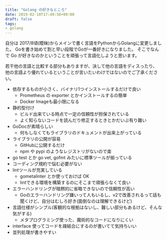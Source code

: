 ```yaml
---
title: "Golang の好きなところ"
date: 2019-02-10T17:49:58+09:00
draft: false
tags:
- golang
---
```


自分は 2017/8頃(曖昧)からメインで書く言語をPythonからGolangに変更しました。
Goを書き始めて割と早い段階でGoが一番好きになりました。
そこでなんで Go が好きなのかということを頑張って言語化しようと思います。

若干他の言語と比較する部分もありますが、決して他の言語をディスったり、
他の言語より優れているということが言いたいわけではないのでご了承ください。

* 依存するものが小さく、バイナリ1つインストールするだけで良い
  * Prometheus の exporter とかインストールするの簡単
  * Docker Imageも最小限になる
* 静的型付け
  * ビルド出来ている時点で一定の信頼性が担保されている
  * よく知らないコードを読んだり修正するときとかだいぶ有り難い
* GoDocが素晴らしい
  * 何もしなくてもライブラリのドキュメントが出来上がっている
* ライブラリの公開が容易
  * GitHubに公開するだけ
  * npm や pypi のようなレジストリがないので楽
* go test とか go vet, gofmt みたいに標準ツールが揃っている
* コーディング規約で悩む必要がない
* lintツールが充実している
  * gometalinter とか使っておけば OK
  * lintできる環境を構築するのにそこまで頑張らなくて良い
* エラーハンドリングが暗黙的に省略できないので信頼性が高い
  * Goのエラーハンドリング嫌いって人もいるし、v2で改善されるって話も聞くけど、自分はむしろ好き(面倒なのは理解できるけど)
* 言語仕様がシンプル(客観的な根拠はないし、難しい部分もあるけど、そんな気がする)
  * メタプログラミング使った、魔術的なコードになりにくい
* interface 使ってコードを疎結合にするのが書いてて気持ちいい
* 並列処理が書きやすい
